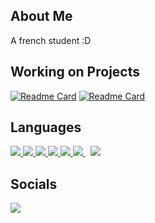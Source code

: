 ## About Me
A french student :D

## Working on Projects
[![Readme Card](https://github-readme-stats.vercel.app/api/pin/?username=Angel-Studio&repo=SoundTap&theme=github_dark)](https://github.com/Angel-Studio/SoundTap)
[![Readme Card](https://github-readme-stats.vercel.app/api/pin/?username=Angel-Studio&repo=Material-You-Dynamic-Island&theme=github_dark)](https://github.com/Angel-Studio/Material-You-Dynamic-Island)

## Languages
<p align="left"> 
    <a href="https://www.java.com" target="_blank"> <img src="https://img.icons8.com/color/48/000000/java-coffee-cup-logo.png"/> </a>
    <a href="https://developer.mozilla.org/en-US/docs/Web/JavaScript" target="_blank"> <img src="https://img.icons8.com/color/48/000000/javascript.png"/> </a> 
    <a href="https://www.w3.org/html/" target="_blank"> <img src="https://img.icons8.com/color/48/000000/html-5.png"/> </a> 
    <a href="https://www.w3.org/Style/CSS/Overview.fr.html" target="_blank"> <img src="https://img.icons8.com/color/48/000000/css3.png"/> </a> 
    <a href="https://www.python.org" target="_blank"> <img src="https://img.icons8.com/color/48/000000/python.png"/> </a> 
    <a style="padding-right:8px;" href="https://nodejs.org" target="_blank"> <img src="https://img.icons8.com/color/48/000000/nodejs.png"/> </a>
    <a style="padding-right:8px;" href="https://kotlinlang.org/" target="_blank"> <img src="https://img.icons8.com/color/48/000000/kotlin.png"/> </a> 
</p>

## Socials
<p align="left">

<a href = "https://www.instagram.com/jules.pvx/" target="_blank"><img src="https://img.icons8.com/fluent/48/000000/instagram-new.png"/></a>

</p>
